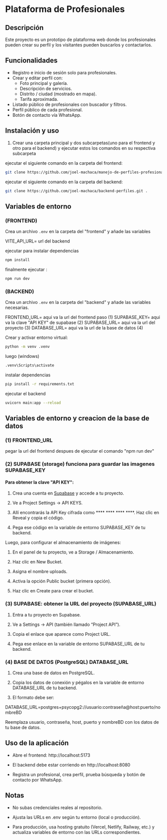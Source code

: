 # Plataforma de Profesionales

## Descripción
Este proyecto es un prototipo de plataforma web donde los profesionales pueden crear su perfil y los visitantes pueden buscarlos y contactarlos.

## Funcionalidades
- Registro e inicio de sesión solo para profesionales.
- Crear y editar perfil con:
  - Foto principal y galería.
  - Descripción de servicios.
  - Distrito / ciudad (mostrado en mapa).
  - Tarifa aproximada.
- Listado público de profesionales con buscador y filtros.
- Perfil público de cada profesional.
- Botón de contacto vía WhatsApp.

## Instalación y uso
1. Crear una carpeta principal y dos subcarpetas(uno para el frontend y otro para el backend) y ejecutar estos los comandos en su respectiva subcarpeta


ejecutar el siguiente comando en la carpeta del frontend:
```bash
git clone https://github.com/joel-machaca/manejo-de-perfiles-profesionales.git .
```

ejecutar el siguiente comando en la carpeta del backend:
```bash
git clone https://github.com/joel-machaca/backend-perfiles.git .
```

## Variables de entorno 
### (FRONTEND)
Crea un archivo `.env` en la carpeta del "frontend" y añade las variables

VITE_API_URL= url del backend 

ejecutar para instalar dependencias
```bash
npm install
```
finalmente ejecutar :
```bash
npm run dev
```


### (BACKEND)

Crea un archivo `.env` en la carpeta del "backend" y añade las variables necesarias.

FRONTEND_URL= aqui va la url del frontend paso (1)
SUPABASE_KEY= aqui va la clave "API KEY" de supabase (2)
SUPABASE_URL= aqui va la url del proyecto (3)
DATABASE_URL= aqui va la url de la base de datos (4)

Crear y activar entorno virtual:
```bash
python -m venv .venv
```
luego (windows)
```bash
.venv\Scripts\activate
```
instalar dependencias
```bash
pip install -r requirements.txt
```

ejecutar el backend
```bash
uvicorn main:app --reload
```

## Variables de entorno y creacion de la base de datos 


### (1) FRONTEND_URL
pegar la url del frontend despues de ejecutar el comando "npm run dev"


### (2) SUPABASE (storage) funciona para guardar las imagenes SUPABASE_KEY

#### Para obtener la clave "API KEY":

1. Crea una cuenta en [Supabase](https://supabase.com/) y accede a tu proyecto.

2. Ve a Project Settings → API KEYS.

3. Allí encontrarás la API Key cifrada como **** **** **** ****. Haz clic en Reveal y copia el código.

4. Pega ese código en la variable de entorno SUPABASE_KEY de tu backend.

Luego, para configurar el almacenamiento de imágenes:

1. En el panel de tu proyecto, ve a Storage / Almacenamiento.

2. Haz clic en New Bucket.

3. Asigna el nombre uploads.

4. Activa la opción Public bucket (primera opción).

5. Haz clic en Create para crear el bucket.

### (3) SUPABASE: obtener la URL del proyecto (SUPABASE_URL)

1. Entra a tu proyecto en Supabase.

2. Ve a Settings → API (también llamado “Project API”).

3. Copia el enlace que aparece como Project URL.

4. Pega ese enlace en la variable de entorno SUPABASE_URL de tu backend.

### (4) BASE DE DATOS (PostgreSQL) DATABASE_URL

1. Crea una base de datos en PostgreSQL.

2. Copia los datos de conexión y pégalos en la variable de entorno DATABASE_URL de tu backend.

3. El formato debe ser:

DATABASE_URL=postgres+psycopg2://usuario:contraseña@host:puerto/nombreBD

Reemplaza usuario, contraseña, host, puerto y nombreBD con los datos de tu base de datos.



## Uso de la aplicación

- Abre el frontend: http://localhost:5173

- El backend debe estar corriendo en http://localhost:8080

- Registra un profesional, crea perfil, prueba búsqueda y botón de contacto por WhatsApp.

## Notas

- No subas credenciales reales al repositorio.

- Ajusta las URLs en .env según tu entorno (local o producción).

- Para producción, usa hosting gratuito (Vercel, Netlify, Railway, etc.) y actualiza variables de entorno con las URLs correspondientes.


